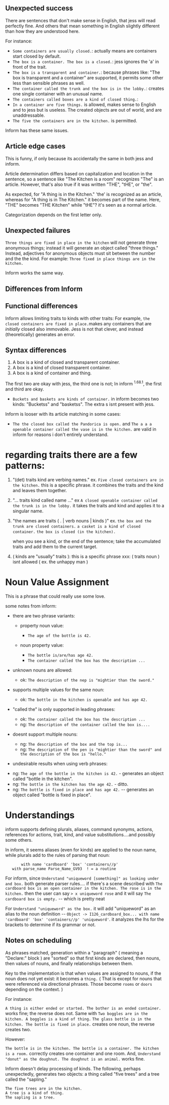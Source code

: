 
Unexpected success
------------------
There are sentences that don't make sense in English, that jess will read perfectly fine. And others that mean something in English slightly different than how they are understood here.

For instance:

* `Some containers are usually closed.`: actually means are containers start closed by default.
* `The box is a container. The box is a closed.`: jess ignores the 'a' in front of the trait.
* `The box is a transparent and container.`: because phrases like: "The box is transparent and a container" are supported, it permits some other less than sensible phrases as well.
* `The container called the trunk and the box is in the lobby.`: creates one single container with an unusual name.
* `The containers called boxes are a kind of closed thing.`: 
* `In a container are five things.`  is allowed, makes sense to English and to jess but is useless. The created objects are out of world, and are unaddressable.
* `The five the containers are in the kitchen.` is permitted.

Inform has these same issues.

Article edge cases 
-----
This is funny, if only because its accidentally the same in both jess and inform. 

Article determination differs based on capitalization and location in the sentence, so a sentence like "The Kitchen is a room" recognizes "The" is an article. However, that's also true if it was written "THE", "tHE", or "the".

As expected, for "A thing is in the Kitchen." 'the' is recognized as an article, whereas for "A thing is in The Kitchen." it becomes part of the name. Here, "THE" becomes "THE Kitchen" while "tHE"? it's seen as a normal article.

Categorization depends on the first letter only.


Unexpected failures
-------------------

`Three things are fixed in place in the kitchen` will not generate three anonymous things; instead it will generate an object called "three things." Instead, adjectives for anonymous objects must sit between the number and the the kind. For example: `Three fixed in place things are in the kitchen.`

Inform works the same way.

Differences from Inform
------------------------

## Functional differences

Inform allows limiting traits to kinds with other traits:
For example, `the closed containers are fixed in place.`makes any containers that are *initially* closed also immovable. Jess is not that clever, and instead (theoretically) generates an error.

## Syntax differences

1. A box is a kind of closed and transparent container.
2. A box is a kind of closed transparent container.
3. A box is a kind of container and thing.

The first two are okay with jess, the third one is not; 
In inform <sup>1.68.1</sup>, the first and third are okay.

* `Buckets and baskets are kinds of container.` in inform becomes two kinds: "Bucketss" and "basketss". The extra s isnt present with jess.

Inform is looser with its article matching in some cases:

*  `The the closed box called the Pandorica is open.` and `The a a a openable container called the vase is in the kitchen.` are valid in inform for reasons i don't entirely understand.



 
# regarding traits there are a few patterns:

1. "(det) traits kind are verbing names."
	ex. `Five closed containers are in the kitchen.`
	this is a specific phrase.
	it combines the traits and the kind and leaves them together.
			

1.  "... traits kind called name ..."
	ex `A closed openable container called the trunk is in the lobby.`
	it takes the traits and kind and applies it to a singular name.


1. "the names are traits ( . | verb nouns | kinds )"
	ex. `the box and the trunk are closed containers.`
			`a casket is a kind of closed container.`
	    `the box is closed (in the kitchen).`
	  
	 when you see a kind, or the end of the sentence;
	 take the accumulated traits and add them to the current target.

1. ( kinds are "usually" traits ): this is a specific phrase
xxx: ( traits noun ) isnt allowed ( ex. the unhappy man )



# Noun Value Assignment

This is a phrase that could really use some love.

some notes from inform:
* there are two phrase variants: 
	- property noun value: 
	  - `The age of the bottle is 42.`
	  
	- noun property value: 
		- `The bottle is/are/has age 42.`
		- `The container called the box has the description ...`
	
* unknown nouns are allowed:
  - ok: `The description of the nep is "mightier than the sword."`
  
* supports multiple values for the same noun:
  - ok: `The bottle in the kitchen is openable and has age 42.`
  
* "called the" is only supported in leading phrases:
	- ok: `The container called the box has the description ... `
	- ng: `The description of the container called the box is....`
	
* doesnt support multiple nouns:
	- ng: `The description of the box and the top is...`
	- ng: `The description of the pen is "mightier than the sword" and the description of the box is "hello."`
	
* undesirable results when using verb phrases:
 - ng: `The age of the bottle in the kitchen is 42.` - generates an object called "bottle in the kitchen".
 - ng: `The bottle in the kitchen has the age 42.` - ditto.
 - ng: `The bottle is fixed in place and has age 42.` -- generates an object called "bottle is fixed in place".
 
 
 # Understandings
 
inform supports defining plurals, aliases, command synonyms, actions, references for actions,  trait, kind, and value substitutions....and possibly some others.
 
 In inform, it seems aliases (even for kinds) are applied to the noun name, while plurals add to the rules of parsing that noun:
 
 ```
 		with name 'cardboard' 'box' 'containers//p' 
    with parse_name Parse_Name_GV93  ! = a routine
 ```
 
 For inform, since `Understand "uniqueword [something]" as looking under and box.` both generate parser rules.... if there's a scene described with `The cardboard box is an open container in the kitchen. The rose is in the kitchen.` then the user can say `> x uniqueword rose` and it will say `The cardboard box is empty.` -- which is pretty neat
 
 For `Understand "uniqueword" as the box.` it will add "uniqueword" as an alias to the noun definition -- `Object -> I126_cardboard_box... with name 'cardboard' 'box' 'containers//p' 'uniqueword'`. it analyzes the lhs for the brackets to determine if its grammar or not.
 

Notes on scheduling
-----------

As phrases matched, generation within a "paragraph" ( meaning a "Declare:" block ) are "sorted" so that first kinds are declared, then nouns, then values of nouns, and finally relationships between them. 

Key to the implementation is that when values are assigned to nouns, if the noun does not yet exist: it becomes a `thing.` ( That is except for nouns that were referenced via directional phrases. Those become `rooms` or `doors` depending on the context. )

For instance:

`A thing is either ended or started. The bother is an ended container.` works fine; the reverse does not. Same with `Two boggles are in the kitchen. A boggles is a kind of thing.` `The glass bottle is in the kitchen. The bottle is fixed in place.` creates one noun, the reverse creates two.

However:

`The bottle is in the kitchen. The bottle is a container. The kitchen is a room.` correctly creates one container and one room. And, `Understand "donut" as the doughnut. The doughnut is an animal.` works fine.

Inform doesn't delay processing of kinds. The following, perhaps unexpectedly, generates two objects: a thing called "five trees" and a tree called the "sapling."

```
The five trees are in the kitchen.
A tree is a kind of thing.
The sapling is a tree.
```